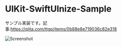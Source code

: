 # UIKit-SwiftUInize-Sample
サンプル実装です。記事:https://qiita.com/ttgp/items/0b88e8e719036c82e318

![Screenshot](img/sample.gif "screenshot")  
